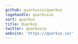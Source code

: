 ```yaml
---
github: quarkusio/quarkus
logohandle: quarkusio
sort: quarkus
title: Quarkus
twitter: quarkusio
website: 'https://quarkus.io/'
---
```

